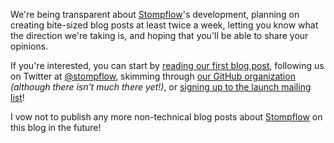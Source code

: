 We're being transparent about [Stompflow][4]'s development, planning on creating bite-sized blog posts at least twice a week, letting you know what the direction we're taking is, and hoping that you'll be able to share your opinions.

If you're interested, you can start by [reading our first blog post][1], following us on Twitter at [@stompflow][2], skimming through [our GitHub organization][3] _(although there isn't much there yet!)_, or [signing up to the launch mailing list][4]!

I vow not to publish any more non-technical blog posts about [Stompflow][4] on this blog in the future!

[1]: http://blog.stompflow.com/articles/stompflow-begins "Stompflow Begins"
[2]: https://twitter.com/stompflow "@stompflow on Twitter"
[3]: https://github.com/stompflow "stompflow on GitHub"
[4]: http://stompflow.com "Stompflow is a hassle-free project management service"
